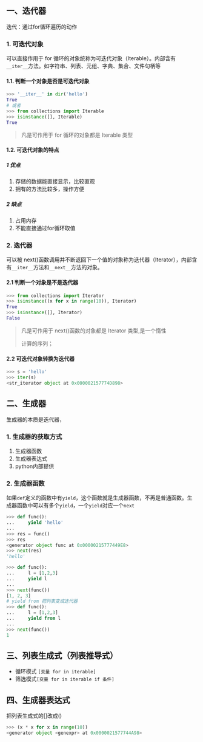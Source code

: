 ## 一、迭代器

迭代：通过for循环遍历的动作

### 1. 可迭代对象

可以直接作用于 for 循环的对象统称为可迭代对象（Iterable）。内部含有`__iter__`方法。如字符串、列表、元组、字典、集合、文件句柄等

#### 1.1. 判断一个对象是否是可迭代对象

```python
>>> '__iter__' in dir('hello')
True
# 或者
>>> from collections import Iterable
>>> isinstance([], Iterable)
True
```

> 凡是可作用于 for 循环的对象都是 Iterable 类型

#### 1.2. 可迭代对象的特点

##### 1 优点

1. 存储的数据能直接显示，比较直观
2. 拥有的方法比较多，操作方便

##### 2 缺点

1. 占用内存
2. 不能直接通过for循环取值

### 2. 迭代器

可以被 next()函数调用并不断返回下一个值的对象称为迭代器（Iterator），内部含有`__iter__`方法和`__next__`方法的对象。

#### 2.1 判断一个对象是不是迭代器

```python
>>> from collections import Iterator
>>> isinstance((x for x in range(10)), Iterator)
True
>>> isinstance([], Iterator)
False
```

> 凡是可作用于 next()函数的对象都是 Iterator 类型,是一个惰性
>
> 计算的序列；

#### 2.2 可迭代对象转换为迭代器

```python
>>> s = 'hello'
>>> iter(s)
<str_iterator object at 0x000002157774D898>
```

## 二、生成器

生成器的本质是迭代器，

### 1. 生成器的获取方式

1. 生成器函数
2. 生成器表达式
3. python内部提供

### 2. 生成器函数

如果`def`定义的函数中有`yield`，这个函数就是生成器函数，不再是普通函数。生成器函数中可以有多个`yield`，一个`yield`对应一个`next`

```python
>>> def func():
...     yield 'hello'
...
>>> res = func()
>>> res
<generator object func at 0x00000215777449E8>
>>> next(res)
'hello'
```

```python
>>> def func():
...     l = [1,2,3]
...     yield l
...
>>> next(func())
[1, 2, 3]
# yield from 把列表变成迭代器
>>> def func():
...     l = [1,2,3]
...     yield from l
...
>>> next(func())
1
```

## 三、列表生成式（列表推导式）

- 循环模式 `[变量 for in iterable]`
- 筛选模式`[变量 for in iterable if 条件]`

## 四、生成器表达式

把列表生成式的[]改成()

```python
>>> (x * x for x in range(10))
<generator object <genexpr> at 0x0000021577744A98>
```
